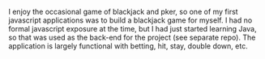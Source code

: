 I enjoy the occasional game of blackjack and pker, so one of my first javascript applications was to build a blackjack game for myself. I had no formal javascript exposure at the time, but I had just started learning Java, so that was used as the back-end for the project (see separate repo). The application is largely functional with betting, hit, stay, double down, etc. 
